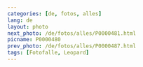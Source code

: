 ```yaml
---
categories: [de, fotos, alles]
lang: de
layout: photo
next_photo: /de/fotos/alles/P0000481.html
picname: P0000480
prev_photo: /de/fotos/alles/P0000487.html
tags: [Fotofalle, Leopard]
---
```

